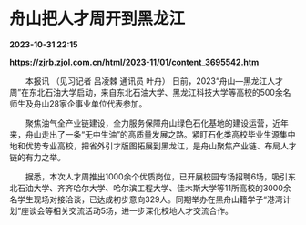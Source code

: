 # 舟山把人才周开到黑龙江

**2023-10-31 22:15**

**https://zjrb.zjol.com.cn/html/2023-11/01/content_3695542.htm**

　　本报讯 （见习记者 吕凌棘 通讯员 叶舟） 日前，2023“舟山—黑龙江人才周”在东北石油大学启动，来自东北石油大学、黑龙江科技大学等高校的500余名师生及舟山28家企事业单位代表参加。

　　聚焦油气全产业链建设，全力服务保障舟山绿色石化基地的建设运营，近年来，舟山走出了一条“无中生油”的高质量发展之路。紧盯石化类高校毕业生源集中地和优势专业高校，把省外引才版图拓展到黑龙江，是舟山聚焦产业链、布局人才链的有力之举。

　　据悉，本次人才周推出1000余个优质岗位，已开展校园专场招聘6场，吸引东北石油大学、齐齐哈尔大学、哈尔滨工程大学、佳木斯大学等11所高校的3000余名学生现场对接洽谈，已达成初步意向329人。同期举办在黑舟山籍学子“港湾计划”座谈会等相关交流活动5场，进一步深化校地人才交流合作。